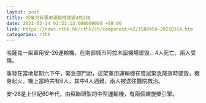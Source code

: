 ```yaml
---
layout: post
title: 哈薩克有軍用運輸機墜毀4死2傷
date: 2021-03-14 02:51:12.000000000 +08:00
link: https://news.rthk.hk/rthk/ch/component/k2/1580454-20210314.htm
categories: rthk
---
```


哈薩克一架軍用安-26運輸機，在南部城市阿拉木圖機場墜毀，4人死亡，兩人受傷。

事發在當地星期六下午，緊急部門說，這架軍用運輸機在嘗試緊急降落時墜毀，機身起火，機上當時共有6人，其中4人遇難，兩人被送往醫院救治。

安-26是上世紀60年代，由蘇聯研製的中型運輸機，有兩個螺旋槳引擎。
